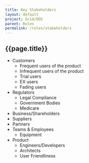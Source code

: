 ```yaml
---
title: Key Stakeholders
layout: default
project: Grid/OOS
parent: Roles
permalink: /roles/stakeholders
---
```


## {{page.title}}

- Customers
  - Frequent users of the product
  - Infrequent users of the product
  - Trial users
  - EX users
  - Fading users
- Regulators
  - Legal Compliance
  - Government Bodies
  - Medicare
- Business/Shareholders
- Suppliers
- Partners
- Teams & Employees
  - Equipment
- Product
  - Engineers/Developers
  - Architects
  - User Friendliness

